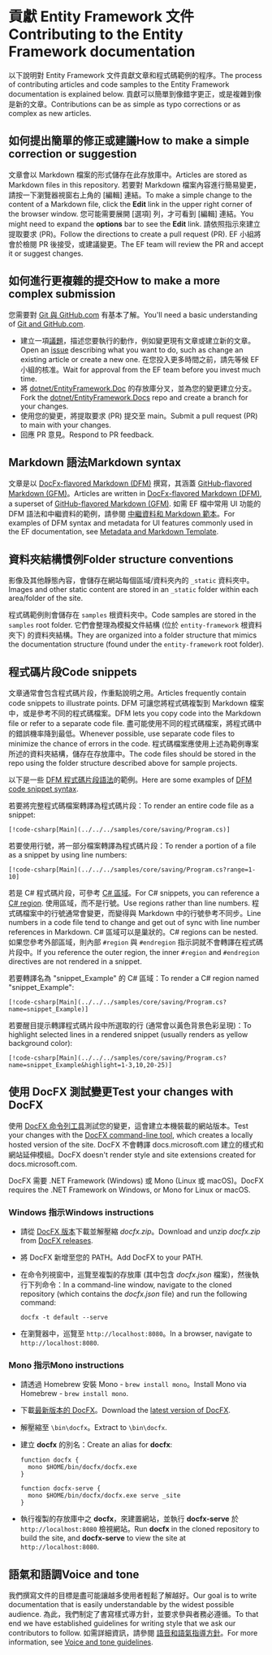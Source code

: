 # <a name="contributing-to-the-entity-framework-documentation"></a><span data-ttu-id="3c140-101">貢獻 Entity Framework 文件</span><span class="sxs-lookup"><span data-stu-id="3c140-101">Contributing to the Entity Framework documentation</span></span>

<span data-ttu-id="3c140-102">以下說明對 Entity Framework 文件貢獻文章和程式碼範例的程序。</span><span class="sxs-lookup"><span data-stu-id="3c140-102">The process of contributing articles and code samples to the Entity Framework documentation is explained below.</span></span> <span data-ttu-id="3c140-103">貢獻可以簡單到像錯字更正，或是複雜到像是新的文章。</span><span class="sxs-lookup"><span data-stu-id="3c140-103">Contributions can be as simple as typo corrections or as complex as new articles.</span></span>

## <a name="how-to-make-a-simple-correction-or-suggestion"></a><span data-ttu-id="3c140-104">如何提出簡單的修正或建議</span><span class="sxs-lookup"><span data-stu-id="3c140-104">How to make a simple correction or suggestion</span></span>

<span data-ttu-id="3c140-105">文章會以 Markdown 檔案的形式儲存在此存放庫中。</span><span class="sxs-lookup"><span data-stu-id="3c140-105">Articles are stored as Markdown files in this repository.</span></span> <span data-ttu-id="3c140-106">若要對 Markdown 檔案內容進行簡易變更，請按一下瀏覽器視窗右上角的 [編輯] 連結。</span><span class="sxs-lookup"><span data-stu-id="3c140-106">To make a simple change to the content of a Markdown file, click the **Edit** link in the upper right corner of the browser window.</span></span> <span data-ttu-id="3c140-107">您可能需要展開 [選項] 列，才可看到 [編輯] 連結。</span><span class="sxs-lookup"><span data-stu-id="3c140-107">You might need to expand the **options** bar to see the **Edit** link.</span></span> <span data-ttu-id="3c140-108">請依照指示來建立提取要求 (PR)。</span><span class="sxs-lookup"><span data-stu-id="3c140-108">Follow the directions to create a pull request (PR).</span></span> <span data-ttu-id="3c140-109">EF 小組將會於檢閱 PR 後接受，或建議變更。</span><span class="sxs-lookup"><span data-stu-id="3c140-109">The EF team will review the PR and accept it or suggest changes.</span></span>

## <a name="how-to-make-a-more-complex-submission"></a><span data-ttu-id="3c140-110">如何進行更複雜的提交</span><span class="sxs-lookup"><span data-stu-id="3c140-110">How to make a more complex submission</span></span>

<span data-ttu-id="3c140-111">您需要對 [Git 與 GitHub.com](https://guides.github.com/activities/hello-world/) 有基本了解。</span><span class="sxs-lookup"><span data-stu-id="3c140-111">You'll need a basic understanding of [Git and GitHub.com](https://guides.github.com/activities/hello-world/).</span></span>

* <span data-ttu-id="3c140-112">建立一項[議題](https://github.com/dotnet/EntityFramework.Docs/issues/new)，描述您要執行的動作，例如變更現有文章或建立新的文章。</span><span class="sxs-lookup"><span data-stu-id="3c140-112">Open an [issue](https://github.com/dotnet/EntityFramework.Docs/issues/new) describing what you want to do, such as change an existing article or create a new one.</span></span> <span data-ttu-id="3c140-113">在您投入更多時間之前，請先等候 EF 小組的核准。</span><span class="sxs-lookup"><span data-stu-id="3c140-113">Wait for approval from the EF team before you invest much time.</span></span>
* <span data-ttu-id="3c140-114">將 [dotnet/EntityFramework.Doc](https://github.com/dotnet/EntityFramework.Docs/) 的存放庫分叉，並為您的變更建立分支。</span><span class="sxs-lookup"><span data-stu-id="3c140-114">Fork the [dotnet/EntityFramework.Docs](https://github.com/dotnet/EntityFramework.Docs/) repo and create a branch for your changes.</span></span>
* <span data-ttu-id="3c140-115">使用您的變更，將提取要求 (PR) 提交至 main。</span><span class="sxs-lookup"><span data-stu-id="3c140-115">Submit a pull request (PR) to main with your changes.</span></span>
* <span data-ttu-id="3c140-116">回應 PR 意見。</span><span class="sxs-lookup"><span data-stu-id="3c140-116">Respond to PR feedback.</span></span>

## <a name="markdown-syntax"></a><span data-ttu-id="3c140-117">Markdown 語法</span><span class="sxs-lookup"><span data-stu-id="3c140-117">Markdown syntax</span></span>

<span data-ttu-id="3c140-118">文章是以 [DocFx-flavored Markdown (DFM)](http://dotnet.github.io/docfx/spec/docfx_flavored_markdown.html) 撰寫，其涵蓋 [GitHub-flavored Markdown (GFM)](https://guides.github.com/features/mastering-markdown/)。</span><span class="sxs-lookup"><span data-stu-id="3c140-118">Articles are written in [DocFx-flavored Markdown (DFM)](http://dotnet.github.io/docfx/spec/docfx_flavored_markdown.html), a superset of [GitHub-flavored Markdown (GFM)](https://guides.github.com/features/mastering-markdown/).</span></span> <span data-ttu-id="3c140-119">如需 EF 檔中常用 UI 功能的 DFM 語法和中繼資料的範例，請參閱 [中繼資料和 Markdown 範本](https://docs.microsoft.com/contribute/dotnet/dotnet-style-guide)。</span><span class="sxs-lookup"><span data-stu-id="3c140-119">For examples of DFM syntax and metadata for UI features commonly used in the EF documentation, see [Metadata and Markdown Template](https://docs.microsoft.com/contribute/dotnet/dotnet-style-guide).</span></span>

## <a name="folder-structure-conventions"></a><span data-ttu-id="3c140-120">資料夾結構慣例</span><span class="sxs-lookup"><span data-stu-id="3c140-120">Folder structure conventions</span></span>

<span data-ttu-id="3c140-121">影像及其他靜態內容，會儲存在網站每個區域/資料夾內的 `_static` 資料夾中。</span><span class="sxs-lookup"><span data-stu-id="3c140-121">Images and other static content are stored in an `_static` folder within each area/folder of the site.</span></span>

<span data-ttu-id="3c140-122">程式碼範例則會儲存在 `samples` 根資料夾中。</span><span class="sxs-lookup"><span data-stu-id="3c140-122">Code samples are stored in the `samples` root folder.</span></span> <span data-ttu-id="3c140-123">它們會整理為模擬文件結構 (位於 `entity-framework` 根資料夾下) 的資料夾結構。</span><span class="sxs-lookup"><span data-stu-id="3c140-123">They are organized into a folder structure that mimics the documentation structure (found under the `entity-framework` root folder).</span></span>

## <a name="code-snippets"></a><span data-ttu-id="3c140-124">程式碼片段</span><span class="sxs-lookup"><span data-stu-id="3c140-124">Code snippets</span></span>

<span data-ttu-id="3c140-125">文章通常會包含程式碼片段，作重點說明之用。</span><span class="sxs-lookup"><span data-stu-id="3c140-125">Articles frequently contain code snippets to illustrate points.</span></span> <span data-ttu-id="3c140-126">DFM 可讓您將程式碼複製到 Markdown 檔案中，或是參考不同的程式碼檔案。</span><span class="sxs-lookup"><span data-stu-id="3c140-126">DFM lets you copy code into the Markdown file or refer to a separate code file.</span></span> <span data-ttu-id="3c140-127">盡可能使用不同的程式碼檔案，將程式碼中的錯誤機率降到最低。</span><span class="sxs-lookup"><span data-stu-id="3c140-127">Whenever possible, use separate code files to minimize the chance of errors in the code.</span></span> <span data-ttu-id="3c140-128">程式碼檔案應使用上述為範例專案所述的資料夾結構，儲存在存放庫中。</span><span class="sxs-lookup"><span data-stu-id="3c140-128">The code files should be stored in the repo using the folder structure described above for sample projects.</span></span>

<span data-ttu-id="3c140-129">以下是一些 [DFM 程式碼片段語法](http://dotnet.github.io/docfx/spec/docfx_flavored_markdown.html#code-snippet)的範例。</span><span class="sxs-lookup"><span data-stu-id="3c140-129">Here are some examples of [DFM code snippet syntax](http://dotnet.github.io/docfx/spec/docfx_flavored_markdown.html#code-snippet).</span></span>

<span data-ttu-id="3c140-130">若要將完整程式碼檔案轉譯為程式碼片段：</span><span class="sxs-lookup"><span data-stu-id="3c140-130">To render an entire code file as a snippet:</span></span>

```none
[!code-csharp[Main](../../../samples/core/saving/Program.cs)]
```

<span data-ttu-id="3c140-131">若要使用行號，將一部分檔案轉譯為程式碼片段：</span><span class="sxs-lookup"><span data-stu-id="3c140-131">To render a portion of a file as a snippet by using line numbers:</span></span>

```none
[!code-csharp[Main](../../../samples/core/saving/Program.cs?range=1-10]
```

<span data-ttu-id="3c140-132">若是 C# 程式碼片段，可參考 [C# 區域](https://msdn.microsoft.com/library/9a1ybwek.aspx)。</span><span class="sxs-lookup"><span data-stu-id="3c140-132">For C# snippets, you can reference a [C# region](https://msdn.microsoft.com/library/9a1ybwek.aspx).</span></span> <span data-ttu-id="3c140-133">使用區域，而不是行號。</span><span class="sxs-lookup"><span data-stu-id="3c140-133">Use regions rather than line numbers.</span></span> <span data-ttu-id="3c140-134">程式碼檔案中的行號通常會變更，而變得與 Markdown 中的行號參考不同步。</span><span class="sxs-lookup"><span data-stu-id="3c140-134">Line numbers in a code file tend to change and get out of sync with line number references in Markdown.</span></span> <span data-ttu-id="3c140-135">C# 區域可以是巢狀的。</span><span class="sxs-lookup"><span data-stu-id="3c140-135">C# regions can be nested.</span></span> <span data-ttu-id="3c140-136">如果您參考外部區域，則內部 `#region` 與 `#endregion` 指示詞就不會轉譯在程式碼片段中。</span><span class="sxs-lookup"><span data-stu-id="3c140-136">If you reference the outer region, the inner `#region` and `#endregion` directives are not rendered in a snippet.</span></span>

<span data-ttu-id="3c140-137">若要轉譯名為 "snippet_Example" 的 C# 區域：</span><span class="sxs-lookup"><span data-stu-id="3c140-137">To render a C# region named "snippet_Example":</span></span>

```none
[!code-csharp[Main](../../../samples/core/saving/Program.cs?name=snippet_Example)]
```

<span data-ttu-id="3c140-138">若要醒目提示轉譯程式碼片段中所選取的行 (通常會以黃色背景色彩呈現)：</span><span class="sxs-lookup"><span data-stu-id="3c140-138">To highlight selected lines in a rendered snippet (usually renders as yellow background color):</span></span>

```none
[!code-csharp[Main](../../../samples/core/saving/Program.cs?name=snippet_Example&highlight=1-3,10,20-25)]
```

## <a name="test-your-changes-with-docfx"></a><span data-ttu-id="3c140-139">使用 DocFX 測試變更</span><span class="sxs-lookup"><span data-stu-id="3c140-139">Test your changes with DocFX</span></span>

<span data-ttu-id="3c140-140">使用 [DocFX 命令列工具](https://dotnet.github.io/docfx/tutorial/docfx_getting_started.html#2-use-docfx-as-a-command-line-tool)測試您的變更，這會建立本機裝載的網站版本。</span><span class="sxs-lookup"><span data-stu-id="3c140-140">Test your changes with the [DocFX command-line tool](https://dotnet.github.io/docfx/tutorial/docfx_getting_started.html#2-use-docfx-as-a-command-line-tool), which creates a locally hosted version of the site.</span></span> <span data-ttu-id="3c140-141">DocFX 不會轉譯 docs.microsoft.com 建立的樣式和網站延伸模組。</span><span class="sxs-lookup"><span data-stu-id="3c140-141">DocFX doesn't render style and site extensions created for docs.microsoft.com.</span></span>

<span data-ttu-id="3c140-142">DocFX 需要 .NET Framework (Windows) 或 Mono (Linux 或 macOS)。</span><span class="sxs-lookup"><span data-stu-id="3c140-142">DocFX requires the .NET Framework on Windows, or Mono for Linux or macOS.</span></span>

### <a name="windows-instructions"></a><span data-ttu-id="3c140-143">Windows 指示</span><span class="sxs-lookup"><span data-stu-id="3c140-143">Windows instructions</span></span>

* <span data-ttu-id="3c140-144">請從 [DocFX 版本](https://github.com/dotnet/docfx/releases)下載並解壓縮 *docfx.zip*。</span><span class="sxs-lookup"><span data-stu-id="3c140-144">Download and unzip *docfx.zip* from [DocFX releases](https://github.com/dotnet/docfx/releases).</span></span>
* <span data-ttu-id="3c140-145">將 DocFX 新增至您的 PATH。</span><span class="sxs-lookup"><span data-stu-id="3c140-145">Add DocFX to your PATH.</span></span>
* <span data-ttu-id="3c140-146">在命令列視窗中，巡覽至複製的存放庫 (其中包含 *docfx.json* 檔案)，然後執行下列命令：</span><span class="sxs-lookup"><span data-stu-id="3c140-146">In a command-line window, navigate to the cloned repository (which contains the *docfx.json* file) and run the following command:</span></span>

   ```console
   docfx -t default --serve
   ```

* <span data-ttu-id="3c140-147">在瀏覽器中，巡覽至 `http://localhost:8080`。</span><span class="sxs-lookup"><span data-stu-id="3c140-147">In a browser, navigate to `http://localhost:8080`.</span></span>

### <a name="mono-instructions"></a><span data-ttu-id="3c140-148">Mono 指示</span><span class="sxs-lookup"><span data-stu-id="3c140-148">Mono instructions</span></span>

* <span data-ttu-id="3c140-149">請透過 Homebrew 安裝 Mono - `brew install mono`。</span><span class="sxs-lookup"><span data-stu-id="3c140-149">Install Mono via Homebrew - `brew install mono`.</span></span>
* <span data-ttu-id="3c140-150">下載[最新版本的 DocFX](https://github.com/dotnet/docfx/releases/tag/v2.7.2)。</span><span class="sxs-lookup"><span data-stu-id="3c140-150">Download the [latest version of DocFX](https://github.com/dotnet/docfx/releases/tag/v2.7.2).</span></span>
* <span data-ttu-id="3c140-151">解壓縮至 `\bin\docfx`。</span><span class="sxs-lookup"><span data-stu-id="3c140-151">Extract to `\bin\docfx`.</span></span>
* <span data-ttu-id="3c140-152">建立 **docfx** 的別名：</span><span class="sxs-lookup"><span data-stu-id="3c140-152">Create an alias for **docfx**:</span></span>

  ```console
  function docfx {
    mono $HOME/bin/docfx/docfx.exe
  }

  function docfx-serve {
    mono $HOME/bin/docfx/docfx.exe serve _site
  }
  ```

* <span data-ttu-id="3c140-153">執行複製的存放庫中之 **docfx**，來建置網站，並執行 **docfx-serve** 於 `http://localhost:8080` 檢視網站。</span><span class="sxs-lookup"><span data-stu-id="3c140-153">Run **docfx** in the cloned repository to build the site, and **docfx-serve** to view the site at `http://localhost:8080`.</span></span>

## <a name="voice-and-tone"></a><span data-ttu-id="3c140-154">語氣和語調</span><span class="sxs-lookup"><span data-stu-id="3c140-154">Voice and tone</span></span>

<span data-ttu-id="3c140-155">我們撰寫文件的目標是盡可能讓越多使用者輕鬆了解越好。</span><span class="sxs-lookup"><span data-stu-id="3c140-155">Our goal is to write documentation that is easily understandable by the widest possible audience.</span></span> <span data-ttu-id="3c140-156">為此，我們制定了書寫樣式導方針，並要求參與者務必遵循。</span><span class="sxs-lookup"><span data-stu-id="3c140-156">To that end we have established guidelines for writing style that we ask our contributors to follow.</span></span> <span data-ttu-id="3c140-157">如需詳細資訊，請參閱 [語音和語氣指導方針](https://docs.microsoft.com/contribute/dotnet/dotnet-voice-tone)。</span><span class="sxs-lookup"><span data-stu-id="3c140-157">For more information, see [Voice and tone guidelines](https://docs.microsoft.com/contribute/dotnet/dotnet-voice-tone).</span></span>
